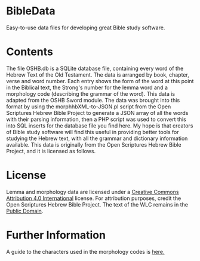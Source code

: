 # BibleData
Easy-to-use data files for developing great Bible study software.

# Contents
The file OSHB.db is a SQLite database file, containing every word of the Hebrew Text of the Old Testament.  The data is arranged by book, chapter, verse and word number.  Each entry shows the form of the word at this point in the Biblical text, the Strong's number for the lemma word and a morphology code (describing the grammar of the word).  This data is adapted from the OSHB Sword module.  The data was brought into this format by using the morphhbXML-to-JSON.pl script from the Open Scriptures Hebrew Bible Project to generate a JSON array of all the words with their parsing information, then a PHP script was used to convert this into SQL inserts for the database file you find here.  My hope is that creators of Bible study software will find this useful in providing better tools for studying the Hebrew text, with all the grammar and dictionary information available.  This data is originally from the Open Scriptures Hebrew Bible Project, and it is licensed as follows.

# License
Lemma and morphology data are licensed under a [Creative Commons Attribution 4.0 International](http://creativecommons.org/licenses/by/4.0/) license. For attribution purposes, credit the Open Scriptures Hebrew Bible Project. The text of the WLC remains in the [Public Domain](http://creativecommons.org/publicdomain/mark/1.0/).

# Further Information
A guide to the characters used in the morphology codes is [here.](http://openscriptures.github.io/morphhb/parsing/HebrewMorphologyCodes.html)
